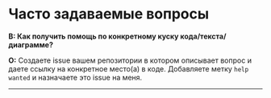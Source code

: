 # Часто задаваемые вопросы

**В: Как получить помощь по конкретному куску кода/текста/диаграмме?**

**О:** Создаете issue вашем репозитории в котором описывает вопрос и даете ссылку на конкретное место(а) в коде. Добавляете метку `help wanted` и назначаете это issue на меня.

---
